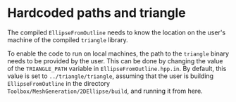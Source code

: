 # Hardcoded paths and triangle

The compiled `EllipseFromOutline` needs to know the location on the user's machine of the compiled `triangle` library.

To enable the code to run on local machines, the path to the `triangle` binary needs to be provided by the user.
This can be done by changing the value of the `TRIANGLE_PATH` variable in `EllipseFromOutline.hpp.in`.
By default, this value is set to `../triangle/triangle`, assuming that the user is building `EllipseFromOutline` in the directory `Toolbox/MeshGeneration/2DEllipse/build`, and running it from here.